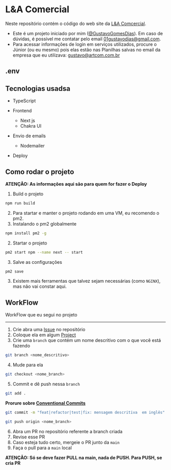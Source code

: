 # L&A Comercial

Neste repositório contém o código do web site da [L&A Comcercial](#).

- Este é um projeto iniciado por mim ([@GustavoGomesDias](https://github.com/GustavoGomesDias)). Em caso de dúvidas, é possível me contatar pelo email 01gustavodias@gmail.com.
- Para acessar informações de login em serviços utilizados, procure o Júnior (ou eu mesmo) pois elas estão nas Planilhas salvas no email da empresa que eu utilizava: gustavo@artcom.com.br

## .env


## Tecnologias usadsa
- TypeScript

- Frontend
  - Next js
  - Chakra UI

- Envio de emails
  - Nodemailer

- Deploy

## Como rodar o projeto
**ATENÇÃO: As informações aqui são para quem for fazer o Deploy**

1. Build o projeto
```bash
npm run build
```

2. Para startar e manter o projeto rodando em uma VM, eu recomendo o pm2.
  1. Instalando o pm2 globalmente
  ```bash
  npm install pm2 -g
  ```
  2. Startar o projeto
  ```bash
  pm2 start npm --name next -- start
  ```
  3. Salve as configurações
  ```bash
  pm2 save
  ```
3. Existem mais ferramentas que talvez sejam necessárias (como `NGINX`), mas não vai constar aqui.

## WorkFlow
WorkFlow que eu segui no projeto

---

1. Crie abra uma [Issue](https://github.com/Artcom-com/la-comercial/issues) no repositório
2. Coloque ela em algum [Project](https://github.com/orgs/Artcom-com/projects/1)
3. Crie uma `branch` que contém um nome descritivo com o que você está fazendo
```bash
git branch <nome_descritivo>
```
4. Mude para ela
```bash
git checkout <nome_branch>
```
5. Commit e dê push nessa `branch`
```bash
git add .
```

**Prorure sobre [Conventional Commits](https://www.conventionalcommits.org/en/v1.0.0-beta.2/)**
```bash
git commit -m "feat|refactor|test|fix: mensagem descritiva  em inglês"
```

```bash
git push origin <nome_branch>
```
6. Abra um PR no repositório referente a branch criada
7. Revise esse PR
8. Caso esteja tudo certo, mergeie o PR junto da `main`
9. Faça o pull para a `main` local

**ATENÇÃO: Só se deve fazer PULL na main, nada de PUSH. Para PUSH, se cria PR**